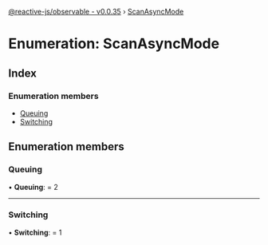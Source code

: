 [@reactive-js/observable - v0.0.35](../README.md) › [ScanAsyncMode](scanasyncmode.md)

# Enumeration: ScanAsyncMode

## Index

### Enumeration members

* [Queuing](scanasyncmode.md#queuing)
* [Switching](scanasyncmode.md#switching)

## Enumeration members

###  Queuing

• **Queuing**: = 2

___

###  Switching

• **Switching**: = 1
